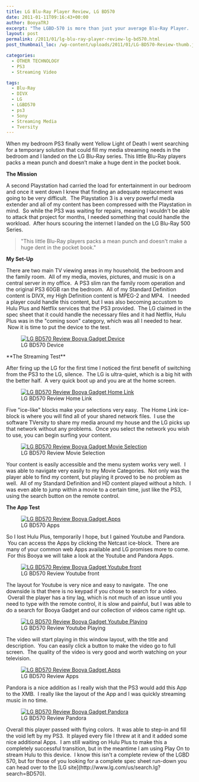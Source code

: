 ```yaml
---
title: LG Blu-Ray Player Review, LG BD570
date: 2011-01-11T09:16:43+00:00
author: BooyaTRJ
excerpt: "The LGBD-570 is more than just your average Blu-Ray Player.  The LG can stream content from your local server as well as from a select group of Apps like Netflix and Pandora."
layout: post
permalink: /2011/01/lg-blu-ray-player-review-lg-bd570.html
post_thumbnail_loc: /wp-content/uploads/2011/01/LG-BD570-Review-thumb.jpg

categories:
  - OTHER TECHNOLOGY
  - PS3
  - Streaming Video

tags:
  - Blu-Ray
  - DIVX
  - LG
  - LGBD570
  - ps3
  - Sony
  - Streaming Media
  - Tversity
---
```

When my bedroom PS3 finally went Yellow Light of Death I went searching for a temporary solution that could fill my media streaming needs in the bedroom and I landed on the LG Blu-Ray series.  This little Blu-Ray players packs a mean punch and doesn’t make a huge dent in the pocket book.

**The Mission**

A second Playstation had carried the load for entertainment in our bedroom and once it went down I knew that finding an adequate replacement was going to be very difficult.  The Playstation 3 is a very powerful media extender and all of my content has been compressed with the Playstation in mind.  So while the PS3 was waiting for repairs, meaning I wouldn't be able to attack that project for months, I needed something that could handle the workload.  After hours scouring the internet I landed on the LG Blu-Ray 500 Series.

> "This little Blu-Ray players packs a mean punch and doesn't make a huge dent in the pocket book."

**My Set-Up**

There are two main TV viewing areas in my household, the bedroom and the family room.  All of my media, movies, pictures, and music is on a central server in my office.  A PS3 slim ran the family room operation and the original PS3 60GB ran the bedroom.  All of my Standard Definition content is DIVX, my High Definition content is MPEG-2 and MP4.   I needed a player could handle this content, but I was also becoming accustom to Hulu Plus and Netflix services that the PS3 provided.  The LG claimed in the spec sheet that it could handle the necessary files and it had Netflix, Hulu Plus was in the "coming soon" category, which was all I needed to hear.  Now it is time to put the device to the test.

<figure>
	<a href="{{ site.cdn-url }}/wp-content/uploads/2011/01/LG-BD570-Review-Booya-Gadget-Device.jpg">
    <img src="{{ site.cdn-url }}/wp-content/uploads/2011/01/LG-BD570-Review-Booya-Gadget-Device.jpg" 
         alt="LG BD570 Review Booya Gadget Device" title="LG BD570 Review Booya Gadget Device"></a>
	<figcaption>LG BD570 Device</figcaption>
</figure>
**The Streaming Test**

After firing up the LG for the first time I noticed the first benefit of switching from the PS3 to the LG, silence.  The LG is ultra-quiet, which is a big hit with the better half.  A very quick boot up and you are at the home screen.

<figure>
	<a href="{{ site.cdn-url }}/wp-content/uploads/2011/01/LG-BD570-Review-Booya-Gadget-3-Home-Link.jpg">
    <img src="{{ site.cdn-url }}/wp-content/uploads/2011/01/LG-BD570-Review-Booya-Gadget-3-Home-Link.jpg" 
         alt="LG BD570 Review Booya Gadget Home Link" title="LG BD570 Review Home Link"></a>
	<figcaption>LG BD570 Review Home Link</figcaption>
</figure>
Five "ice-like" blocks make your selections very easy.  The Home Link ice-block is where you will find all of your shared network files.  I use the software TVersity to share my media around my house and the LG picks up that network without any problems.  Once you select the network you wish to use, you can begin surfing your content.

<figure>
	<a href="{{ site.cdn-url }}/wp-content/uploads/2011/01/LG-BD570-Review-Booya-Gadget-4-Movie-Selection.jpg">
    <img src="{{ site.cdn-url }}/wp-content/uploads/2011/01/LG-BD570-Review-Booya-Gadget-4-Movie-Selection.jpg" 
         alt="LG BD570 Review Booya Gadget Movie Selection" title="LG BD570 Review Movie Selection"></a>
	<figcaption>LG BD570 Review Movie Selection</figcaption>
</figure>
Your content is easily accessible and the menu system works very well.  I was able to navigate very easily to my Movie Categories.  Not only was the player able to find my content, but playing it proved to be no problem as well.  All of my Standard Definition and HD content played without a hitch.  I was even able to jump within a movie to a certain time, just like the PS3, using the search button on the remote control.

**The App Test**

<figure>
	<a href="{{ site.cdn-url }}/wp-content/uploads/2011/01/LG-BD570-Review-Booya-Gadget-6-Apps.jpg">
    <img src="{{ site.cdn-url }}/wp-content/uploads/2011/01/LG-BD570-Review-Booya-Gadget-6-Apps.jpg" 
         alt="LG BD570 Review Booya Gadget Apps" title="LG BD570 Apps"></a>
	<figcaption>LG BD570 Apps</figcaption>
</figure>
So I lost Hulu Plus, temporarily I hope, but I gained Youtube and Pandora.  You can access the Apps by clicking the Netcast ice-block.  There are many of your common web Apps available and LG promises more to come.  For this Booya we will take a look at the Youtube and Pandora Apps.

<figure>
	<a href="{{ site.cdn-url }}/wp-content/uploads/2011/01/LG-BD570-Review-Booya-Gadget-7-Youtube-front.jpg">
    <img src="{{ site.cdn-url }}/wp-content/uploads/2011/01/LG-BD570-Review-Booya-Gadget-7-Youtube-front.jpg" 
         alt="LG BD570 Review Booya Gadget Youtube front" title="LG BD570 Review Youtube front"></a>
	<figcaption>LG BD570 Review Youtube front</figcaption>
</figure>
The layout for Youtube is very nice and easy to navigate.  The one downside is that there is no keypad if you chose to search for a video.  Overall the player has a tiny lag, which is not much of an issue until you need to type with the remote control, it is slow and painful, but I was able to do a search for Booya Gadget and our collection of videos came right up.

<figure>
	<a href="{{ site.cdn-url }}/wp-content/uploads/2011/01/LG-BD570-Review-Booya-Gadget-9-Youtube-Playing.jpg">
    <img src="{{ site.cdn-url }}/wp-content/uploads/2011/01/LG-BD570-Review-Booya-Gadget-9-Youtube-Playing.jpg" 
         alt="LG BD570 Review Booya Gadget Youtube Playing" title="LG BD570 Review Youtube Playing"></a>
	<figcaption>LG BD570 Review Youtube Playing</figcaption>
</figure>
The video will start playing in this window layout, with the title and description.  You can easily click a button to make the video go to full screen.  The quality of the video is very good and worth watching on your television.

<figure>
	<a href="{{ site.cdn-url }}/wp-content/uploads/2011/01/LG-BD570-Review-Booya-Gadget-10-Apps-2.jpg">
    <img src="{{ site.cdn-url }}/wp-content/uploads/2011/01/LG-BD570-Review-Booya-Gadget-10-Apps-2.jpg" 
         alt="LG BD570 Review Booya Gadget Apps" title="LG BD570 Review Apps"></a>
	<figcaption>LG BD570 Review Apps</figcaption>
</figure>
Pandora is a nice addition as I really wish that the PS3 would add this App to the XMB.  I really like the layout of the App and I was quickly streaming music in no time.

<figure>
	<a href="{{ site.cdn-url }}/wp-content/uploads/2011/01/LG-BD570-Review-Booya-Gadget-11-Pandora.jpg">
    <img src="{{ site.cdn-url }}/wp-content/uploads/2011/01/LG-BD570-Review-Booya-Gadget-11-Pandora.jpg" 
         alt="LG BD570 Review Booya Gadget Pandora" title="LG BD570 Review Pandora"></a>
	<figcaption>LG BD570 Review Pandora</figcaption>
</figure>
Overall this player passed with flying colors.  It was able to step-in and fill the void left by my PS3.  It played every file I threw at it and it added some nice additional Apps.  I am still waiting on Hulu Plus to make this a completely successful transition, but in the meantime I am using Play On to stream Hulu to this device.  I know this isn't a complete review of the LGBD 570, but for those of you looking for a complete spec sheet run-down you can head over to the [LG site](http://www.lg.com/us/search.lg?search=BD570).